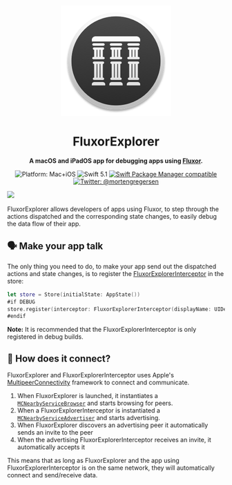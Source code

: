 <div align="center">
	<img src="Assets/MacIcon-256.png">
	<h1>FluxorExplorer</h1>
	<p style="font-weight: bold">A macOS and iPadOS app for debugging apps using <a href="https://github.com/MortenGregersen/Fluxor">Fluxor</a>.
	</p>
	<img src="https://img.shields.io/badge/platforms-Mac+iOS-brightgreen.svg" alt="Platform: Mac+iOS">
	<img src="https://img.shields.io/badge/Swift-5.1-brightgreen.svg" alt="Swift 5.1">
	<a href="https://swift.org/package-manager">
		<img src="https://img.shields.io/badge/SwiftPM-compatible-brightgreen.svg" alt="Swift Package Manager compatible">
	</a>
	<a href="https://twitter.com/mortengregersen">
		<img src="https://img.shields.io/badge/twitter-@mortengregersen-blue.svg" alt="Twitter: @mortengregersen">
	</a>
</div>

![](https://github.com/MortenGregersen/FluxorExplorer/blob/master/Assets/FluxorExplorer.png)

FluxorExplorer allows developers of apps using Fluxor, to step through the actions dispatched and the corresponding state changes, to easily debug the data flow of their app.

## 🗣 Make your app talk

The only thing you need to do, to make your app send out the dispatched actions and state changes, is to register the [FluxorExplorerInterceptor](https://github.com/MortenGregersen/FluxorExplorerInterceptor) in the store:

```swift
let store = Store(initialState: AppState())
#if DEBUG
store.register(interceptor: FluxorExplorerInterceptor(displayName: UIDevice.current.name))
#endif
```

**Note:** It is recommended that the FluxorExplorerInterceptor is only registered in debug builds.

## 🔌 How does it connect?

FluxorExplorer and FluxorExplorerInterceptor uses Apple's [MultipeerConnectivity](https://developer.apple.com/documentation/multipeerconnectivity) framework to connect and communicate.

1. When FluxorExplorer is launched, it instantiates a [`MCNearbyServiceBrowser`](https://developer.apple.com/documentation/multipeerconnectivity/mcnearbyservicebrowser) and starts browsing for peers.
2. When a FluxorExplorerInterceptor is instantiated a [`MCNearbyServiceAdvertiser`](https://developer.apple.com/documentation/multipeerconnectivity/mcnearbyserviceadvertiser) and starts advertising.
3. When FluxorExplorer discovers an advertising peer it automatically sends an invite to the peer
4. When the advertising FluxorExplorerInterceptor receives an invite, it automatically accepts it

This means that as long as FluxorExplorer and the app using FluxorExplorerInterceptor is on the same network, they will automatically connect and send/receive data.